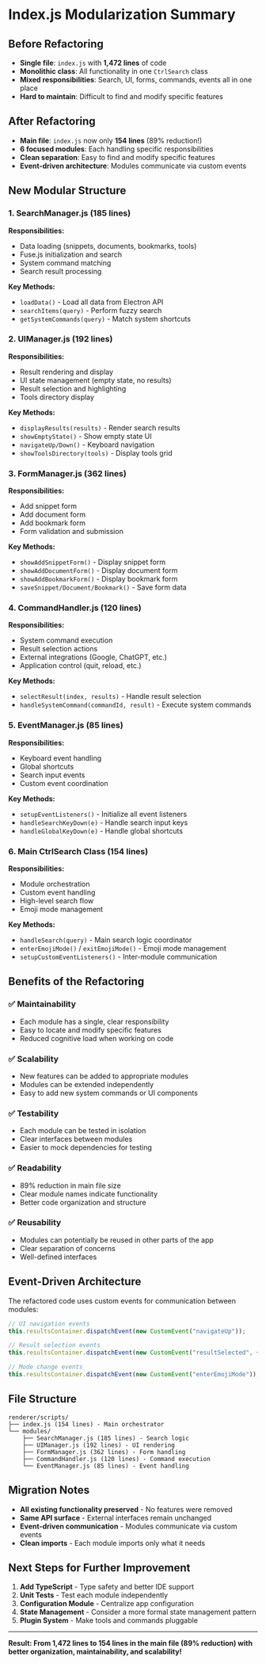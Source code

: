 # Index.js Modularization Summary

## Before Refactoring
- **Single file**: `index.js` with **1,472 lines** of code
- **Monolithic class**: All functionality in one `CtrlSearch` class
- **Mixed responsibilities**: Search, UI, forms, commands, events all in one place
- **Hard to maintain**: Difficult to find and modify specific features

## After Refactoring
- **Main file**: `index.js` now only **154 lines** (89% reduction!)
- **6 focused modules**: Each handling specific responsibilities
- **Clean separation**: Easy to find and modify specific features
- **Event-driven architecture**: Modules communicate via custom events

## New Modular Structure

### 1. **SearchManager.js** (185 lines)
**Responsibilities:**
- Data loading (snippets, documents, bookmarks, tools)
- Fuse.js initialization and search
- System command matching
- Search result processing

**Key Methods:**
- `loadData()` - Load all data from Electron API
- `searchItems(query)` - Perform fuzzy search
- `getSystemCommands(query)` - Match system shortcuts

### 2. **UIManager.js** (192 lines)
**Responsibilities:**
- Result rendering and display
- UI state management (empty state, no results)
- Result selection and highlighting
- Tools directory display

**Key Methods:**
- `displayResults(results)` - Render search results
- `showEmptyState()` - Show empty state UI
- `navigateUp/Down()` - Keyboard navigation
- `showToolsDirectory(tools)` - Display tools grid

### 3. **FormManager.js** (362 lines)
**Responsibilities:**
- Add snippet form
- Add document form
- Add bookmark form
- Form validation and submission

**Key Methods:**
- `showAddSnippetForm()` - Display snippet form
- `showAddDocumentForm()` - Display document form
- `showAddBookmarkForm()` - Display bookmark form
- `saveSnippet/Document/Bookmark()` - Save form data

### 4. **CommandHandler.js** (120 lines)
**Responsibilities:**
- System command execution
- Result selection actions
- External integrations (Google, ChatGPT, etc.)
- Application control (quit, reload, etc.)

**Key Methods:**
- `selectResult(index, results)` - Handle result selection
- `handleSystemCommand(commandId, result)` - Execute system commands

### 5. **EventManager.js** (85 lines)
**Responsibilities:**
- Keyboard event handling
- Global shortcuts
- Search input events
- Custom event coordination

**Key Methods:**
- `setupEventListeners()` - Initialize all event listeners
- `handleSearchKeyDown(e)` - Handle search input keys
- `handleGlobalKeyDown(e)` - Handle global shortcuts

### 6. **Main CtrlSearch Class** (154 lines)
**Responsibilities:**
- Module orchestration
- Custom event handling
- High-level search flow
- Emoji mode management

**Key Methods:**
- `handleSearch(query)` - Main search logic coordinator
- `enterEmojiMode()` / `exitEmojiMode()` - Emoji mode management
- `setupCustomEventListeners()` - Inter-module communication

## Benefits of the Refactoring

### ✅ **Maintainability**
- Each module has a single, clear responsibility
- Easy to locate and modify specific features
- Reduced cognitive load when working on code

### ✅ **Scalability**
- New features can be added to appropriate modules
- Modules can be extended independently
- Easy to add new system commands or UI components

### ✅ **Testability**
- Each module can be tested in isolation
- Clear interfaces between modules
- Easier to mock dependencies for testing

### ✅ **Readability**
- 89% reduction in main file size
- Clear module names indicate functionality
- Better code organization and structure

### ✅ **Reusability**
- Modules can potentially be reused in other parts of the app
- Clear separation of concerns
- Well-defined interfaces

## Event-Driven Architecture

The refactored code uses custom events for communication between modules:

```javascript
// UI navigation events
this.resultsContainer.dispatchEvent(new CustomEvent("navigateUp"));

// Result selection events  
this.resultsContainer.dispatchEvent(new CustomEvent("resultSelected", { detail: { index } }));

// Mode change events
this.resultsContainer.dispatchEvent(new CustomEvent("enterEmojiMode"));
```

## File Structure
```
renderer/scripts/
├── index.js (154 lines) - Main orchestrator
└── modules/
    ├── SearchManager.js (185 lines) - Search logic
    ├── UIManager.js (192 lines) - UI rendering
    ├── FormManager.js (362 lines) - Form handling
    ├── CommandHandler.js (120 lines) - Command execution
    └── EventManager.js (85 lines) - Event handling
```

## Migration Notes

- **All existing functionality preserved** - No features were removed
- **Same API surface** - External interfaces remain unchanged
- **Event-driven communication** - Modules communicate via custom events
- **Clean imports** - Each module imports only what it needs

## Next Steps for Further Improvement

1. **Add TypeScript** - Type safety and better IDE support
2. **Unit Tests** - Test each module independently
3. **Configuration Module** - Centralize app configuration
4. **State Management** - Consider a more formal state management pattern
5. **Plugin System** - Make tools and commands pluggable

---

**Result: From 1,472 lines to 154 lines in the main file (89% reduction) with better organization, maintainability, and scalability!**